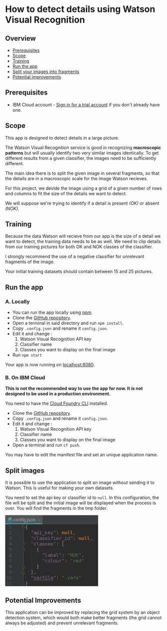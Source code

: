 # How to detect details using Watson Visual Recognition

## Overview

- [Prerequisites](#prerequisites)
- [Scope](#scope)
- [Training](#training)
- [Run the app](#run-the-app)
- [Split your images into fragments](#split)
- [Potential improvements](#potential-improvements)

## Prerequisites

 - IBM Cloud account - [Sign in for a trial account](https://console.ng.bluemix.net/registration/) if you don't already have one.

## Scope

This app is designed to detect details in a large picture.

The Watson Visual Recognition service is good in recognizing **macroscopic patterns** but will usually identify two very similar images identically. To get different results from a given classifier, the images need to be sufficiently different.

The main idea there is to split the given image in several fragments, so that the details are in a macroscopic scale for the image Watson recieves.

For this project, we devide the image using a grid of a given number of rows and columns to fit the size of the details we want to detect.

We will suppose we're trying to identify if a detail is present _(OK)_ or absent _(NOK)_.

## Training

Because the data Watson will recieve from our app is the size of a detail we want to detect, the training data needs to be as well. We need to clip details from our training pictures for both OK and NOK classes of the classifier.

I strongly recommend the use of a negative classifier for unrelevant fragments of the image.

Your initial training datasets should contain between 15 and 25 pictures.

## Run the app

### A. Locally

- You can run the app locally using [npm](https://nodejs.org/).
- Clone the [GitHub repository](https://github.com/cyrillebenoit/visual-recognition).
- Open a terminal in said directory and run `npm install`.
- Copy `.config.json` and rename it `config.json`.
- Edit it and change :
    1. Watson Visual Recognition API key
    2. Classifier name
    3. Classes you want to display on the final image
- Run `npm start`

Your app is now running on [localhost:8080](localhost:8080).

### B. On IBM Cloud

**This is not the recommended way to use the app for now. It is not designed to be used in a production environment.**

You need to have the [Cloud Foundry CLI](https://github.com/cloudfoundry/cli) installed.

- Clone the [GitHub repository](https://github.com/cyrillebenoit/visual-recognition).
- Copy `.config.json` and rename it `config.json`.
- Edit it and change :
    1. Watson Visual Recognition API key
    2. Classifier name
    3. Classes you want to display on the final image
- Open a terminal and run `cf push`. 

You may have to edit the manifest file and set an unique application name.

## Split images

It is possible to use the application to split an image without sending it to Watson. This is useful for making your own datasets.

You need to set the api key or classifier id to `null`.
In this configuration, the file will be split and the initial image will be displayed when the process is over.
You will find the fragments in the tmp folder.

![config.json](md_images/splitconfig.jpg)

## Potential Improvements

This application can be improved by replacing the grid system by an object detection system, which would both make better fragments (the grid cannot always be adjusted) and prevent unrelevant fragments.